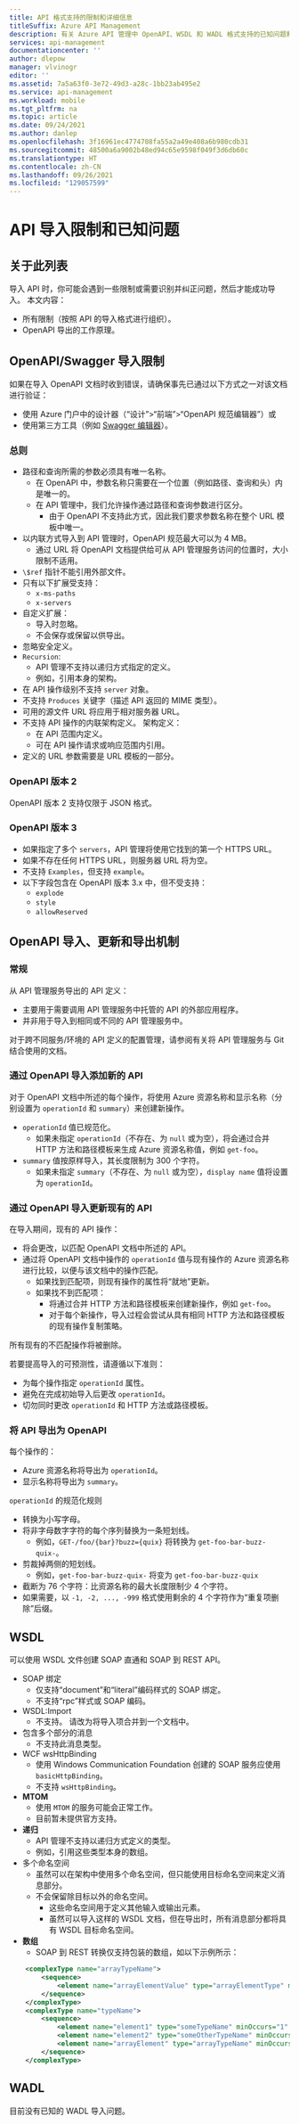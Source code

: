 ```yaml
---
title: API 格式支持的限制和详细信息
titleSuffix: Azure API Management
description: 有关 Azure API 管理中 OpenAPI、WSDL 和 WADL 格式支持的已知问题和限制详细信息。
services: api-management
documentationcenter: ''
author: dlepow
manager: vlvinogr
editor: ''
ms.assetid: 7a5a63f0-3e72-49d3-a28c-1bb23ab495e2
ms.service: api-management
ms.workload: mobile
ms.tgt_pltfrm: na
ms.topic: article
ms.date: 09/24/2021
ms.author: danlep
ms.openlocfilehash: 3f16961ec4774708fa55a2a49e408a6b980cdb31
ms.sourcegitcommit: 48500a6a9002b48ed94c65e9598f049f3d6db60c
ms.translationtype: HT
ms.contentlocale: zh-CN
ms.lasthandoff: 09/26/2021
ms.locfileid: "129057599"
---
```

# <a name="api-import-restrictions-and-known-issues"></a>API 导入限制和已知问题

## <a name="about-this-list"></a>关于此列表

导入 API 时，你可能会遇到一些限制或需要识别并纠正问题，然后才能成功导入。 本文内容：
* 所有限制（按照 API 的导入格式进行组织）。 
* OpenAPI 导出的工作原理。

## <a name="openapiswagger-import-limitations"></a><a name="open-api"> </a>OpenAPI/Swagger 导入限制

如果在导入 OpenAPI 文档时收到错误，请确保事先已通过以下方式之一对该文档进行验证：
* 使用 Azure 门户中的设计器（“设计”>“前端”>“OpenAPI 规范编辑器”）或 
* 使用第三方工具（例如 <a href="https://editor.swagger.io">Swagger 编辑器</a>）。

### <a name="general"></a><a name="open-api-general"> </a>总则

- 路径和查询所需的参数必须具有唯一名称。
    - 在 OpenAPI 中，参数名称只需要在一个位置（例如路径、查询和头）内是唯一的。 
    - 在 API 管理中，我们允许操作通过路径和查询参数进行区分。 
        - 由于 OpenAPI 不支持此方式，因此我们要求参数名称在整个 URL 模板中唯一。
- 以内联方式导入到 API 管理时，OpenAPI 规范最大可以为 4 MB。 
    - 通过 URL 将 OpenAPI 文档提供给可从 API 管理服务访问的位置时，大小限制不适用。
- `\$ref` 指针不能引用外部文件。
- 只有以下扩展受支持：
    - `x-ms-paths` 
    - `x-servers` 
- 自定义扩展：
    - 导入时忽略。
    - 不会保存或保留以供导出。
- 忽略安全定义。
- `Recursion`: 
    - API 管理不支持以递归方式指定的定义。
    - 例如，引用本身的架构。
- 在 API 操作级别不支持 `server` 对象。
- 不支持 `Produces` 关键字（描述 API 返回的 MIME 类型）。 
- 可用的源文件 URL 将应用于相对服务器 URL。
- 不支持 API 操作的内联架构定义。 架构定义：
    - 在 API 范围内定义。
    - 可在 API 操作请求或响应范围内引用。
- 定义的 URL 参数需要是 URL 模板的一部分。

### <a name="openapi-version-2"></a><a name="open-api-v2"> </a>OpenAPI 版本 2

OpenAPI 版本 2 支持仅限于 JSON 格式。

### <a name="openapi-version-3"></a><a name="open-api-v3"> </a>OpenAPI 版本 3

-   如果指定了多个 `servers`，API 管理将使用它找到的第一个 HTTPS URL。 
- 如果不存在任何 HTTPS URL，则服务器 URL 将为空。
- 不支持 `Examples`，但支持 `example`。
- 以下字段包含在 OpenAPI 版本 3.x 中，但不受支持：
    - `explode`
    - `style`
    - `allowReserved`

## <a name="openapi-import-update-and-export-mechanisms"></a>OpenAPI 导入、更新和导出机制

### <a name="general"></a><a name="open-import-export-general"> </a>常规

从 API 管理服务导出的 API 定义：
* 主要用于需要调用 API 管理服务中托管的 API 的外部应用程序。 
* 并非用于导入到相同或不同的 API 管理服务中。 

对于跨不同服务/环境的 API 定义的配置管理，请参阅有关将 API 管理服务与 Git 结合使用的文档。 

### <a name="add-new-api-via-openapi-import"></a>通过 OpenAPI 导入添加新的 API

对于 OpenAPI 文档中所述的每个操作，将使用 Azure 资源名称和显示名称（分别设置为 `operationId` 和 `summary`）来创建新操作。 
* `operationId` 值已规范化。
    *  如果未指定 `operationId`（不存在、为 `null` 或为空），将会通过合并 HTTP 方法和路径模板来生成 Azure 资源名称值，例如 `get-foo`。
* `summary` 值按原样导入，其长度限制为 300 个字符。
    * 如果未指定 `summary`（不存在、为 `null` 或为空），`display name` 值将设置为 `operationId`。 

### <a name="update-an-existing-api-via-openapi-import"></a>通过 OpenAPI 导入更新现有的 API

在导入期间，现有的 API 操作：
* 将会更改，以匹配 OpenAPI 文档中所述的 API。 
* 通过将 OpenAPI 文档中操作的 `operationId` 值与现有操作的 Azure 资源名称进行比较，以便与该文档中的操作匹配。 
    * 如果找到匹配项，则现有操作的属性将“就地”更新。
    * 如果找不到匹配项：
        * 将通过合并 HTTP 方法和路径模板来创建新操作，例如 `get-foo`。 
        * 对于每个新操作，导入过程会尝试从具有相同 HTTP 方法和路径模板的现有操作复制策略。

所有现有的不匹配操作将被删除。

若要提高导入的可预测性，请遵循以下准则：

- 为每个操作指定 `operationId` 属性。
- 避免在完成初始导入后更改 `operationId`。
- 切勿同时更改 `operationId` 和 HTTP 方法或路径模板。

### <a name="export-api-as-openapi"></a>将 API 导出为 OpenAPI

每个操作的：
* Azure 资源名称将导出为 `operationId`。
* 显示名称将导出为 `summary`。

`operationId` 的规范化规则
- 转换为小写字母。
- 将非字母数字字符的每个序列替换为一条短划线。
    - 例如，`GET-/foo/{bar}?buzz={quix}` 将转换为 `get-foo-bar-buzz-quix-`。
- 剪裁掉两侧的短划线。
    - 例如，`get-foo-bar-buzz-quix-` 将变为 `get-foo-bar-buzz-quix`
- 截断为 76 个字符：比资源名称的最大长度限制少 4 个字符。
- 如果需要，以 `-1, -2, ..., -999` 格式使用剩余的 4 个字符作为“重复项删除”后缀。

## <a name="wsdl"></a><a name="wsdl"> </a>WSDL

可以使用 WSDL 文件创建 SOAP 直通和 SOAP 到 REST API。

- SOAP 绑定  
    - 仅支持“document”和“literal”编码样式的 SOAP 绑定。
    - 不支持“rpc”样式或 SOAP 编码。
- WSDL:Import
    - 不支持。 请改为将导入项合并到一个文档中。
- 包含多个部分的消息 
    - 不支持此消息类型。
- WCF wsHttpBinding 
    - 使用 Windows Communication Foundation 创建的 SOAP 服务应使用 `basicHttpBinding`。
    - 不支持 `wsHttpBinding`。
- **MTOM** 
    - 使用 `MTOM` 的服务可能会正常工作。 
    - 目前暂未提供官方支持。
- **递归** 
    - API 管理不支持以递归方式定义的类型。
    - 例如，引用这些类型本身的数组。
- 多个命名空间 
    - 虽然可以在架构中使用多个命名空间，但只能使用目标命名空间来定义消息部分。 
    - 不会保留除目标以外的命名空间。 
        - 这些命名空间用于定义其他输入或输出元素。
        - 虽然可以导入这样的 WSDL 文档，但在导出时，所有消息部分都将具有 WSDL 目标命名空间。
- **数组** 
    - SOAP 到 REST 转换仅支持包装的数组，如以下示例所示：

```xml
    <complexType name="arrayTypeName">
        <sequence>
            <element name="arrayElementValue" type="arrayElementType" minOccurs="0" maxOccurs="unbounded"/>
        </sequence>
    </complexType>
    <complexType name="typeName">
        <sequence>
            <element name="element1" type="someTypeName" minOccurs="1" maxOccurs="1"/>
            <element name="element2" type="someOtherTypeName" minOccurs="0" maxOccurs="1" nillable="true"/>
            <element name="arrayElement" type="arrayTypeName" minOccurs="1" maxOccurs="1"/>
        </sequence>
    </complexType>
```

## <a name="wadl"></a><a name="wadl"> </a>WADL

目前没有已知的 WADL 导入问题。

